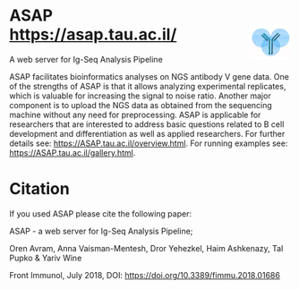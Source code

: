# ASAP<br>https://asap.tau.ac.il/<img align="right" src="frontend/pics/ASAP_logo.gif" width="15%" height="15%"> 
A web server for Ig-Seq Analysis Pipeline

ASAP facilitates bioinformatics analyses on NGS antibody V gene data. One of the strengths of ASAP is that it allows analyzing experimental replicates, which is valuable for increasing the signal to noise ratio. Another major component is to upload the NGS data as obtained from the sequencing machine without any need for preprocessing. ASAP is applicable for researchers that are interested to address basic questions related to B cell development and differentiation as well as applied researchers. For further details see: https://ASAP.tau.ac.il/overview.html. For running examples see: https://ASAP.tau.ac.il/gallery.html.

# Citation 
If you used ASAP please cite the following paper: 

ASAP - a web server for Ig-Seq Analysis Pipeline;

Oren Avram, Anna Vaisman-Mentesh, Dror Yehezkel, Haim Ashkenazy, Tal Pupko & Yariv Wine 

Front Immunol, July 2018, DOI: https://doi.org/10.3389/fimmu.2018.01686 

